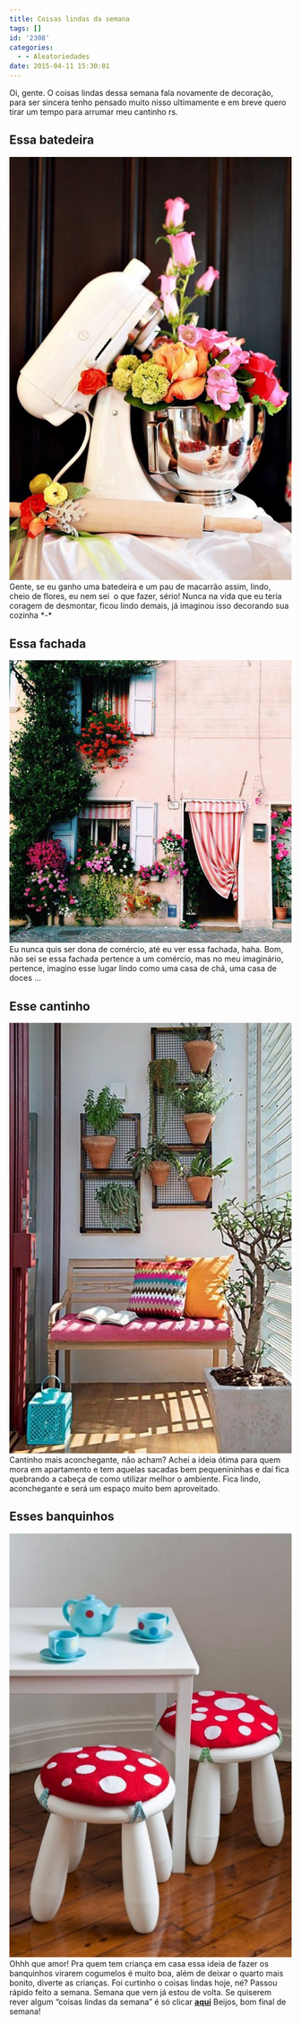 ```yaml
---
title: Coisas lindas da semana
tags: []
id: '2308'
categories:
  - - Aleatoriedades
date: 2015-04-11 15:30:01
---
```


Oi, gente. O coisas lindas dessa semana fala novamente de decoração, para ser sincera tenho pensado muito nisso ultimamente e em breve quero tirar um tempo para arrumar meu cantinho rs.

## Essa batedeira

[![batedeira decorada com flores ](/wp-content/uploads/2015/04/51df8da133de787fff273e3ba0bde3fc-683x1024.jpg)](/wp-content/uploads/2015/04/51df8da133de787fff273e3ba0bde3fc.jpg) Gente, se eu ganho uma batedeira e um pau de macarrão assim, lindo, cheio de flores, eu nem sei  o que fazer, sério! Nunca na vida que eu teria coragem de desmontar, ficou lindo demais, já imaginou isso decorando sua cozinha \*-\*

## Essa fachada

[![fachada com muitas flores](/wp-content/uploads/2015/04/a1ca4a61e2dbb7176957c58894e81939.jpg)](/wp-content/uploads/2015/04/a1ca4a61e2dbb7176957c58894e81939.jpg) Eu nunca quis ser dona de comércio, até eu ver essa fachada, haha. Bom, não sei se essa fachada pertence a um comércio, mas no meu imaginário, pertence, imagino esse lugar lindo como uma casa de chá, uma casa de doces ...

## Esse cantinho

[![decoração de fachada ](/wp-content/uploads/2015/04/b03c8388a68581aa0411d1828eedf4c9-672x1024.jpg)](/wp-content/uploads/2015/04/b03c8388a68581aa0411d1828eedf4c9.jpg) Cantinho mais aconchegante, não acham? Achei a ideia ótima para quem mora em apartamento e tem aquelas sacadas bem pequenininhas e daí fica quebrando a cabeça de como utilizar melhor o ambiente. Fica lindo, aconchegante e será um espaço muito bem aproveitado.

## Esses banquinhos

[![banquinhos com almofadas de cogumelos, banquinhos para criança ](/wp-content/uploads/2015/04/917c0023bf3160f131d2a317d5dbfd50-683x1024.jpg)](/wp-content/uploads/2015/04/917c0023bf3160f131d2a317d5dbfd50.jpg) Ohhh que amor! Pra quem tem criança em casa essa ideia de fazer os banquinhos virarem cogumelos é muito boa, além de deixar o quarto mais bonito, diverte as crianças. Foi curtinho o coisas lindas hoje, né? Passou rápido feito a semana. Semana que vem já estou de volta. Se quiserem rever algum “coisas lindas da semana” é só clicar [**aqui**](http://natalia.blog.br/category/coisas-lindas-da-semana/ "aqui") Beijos, bom final de semana!
